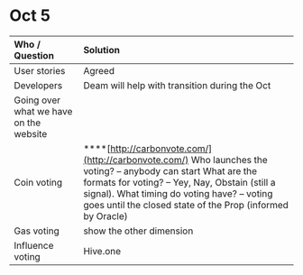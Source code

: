 # Oct 5

| Who / Question | Solution |
| :--- | :--- |
| User stories | Agreed |
| Developers | Deam will help with transition during the Oct |
| Going over what we have on the website |  |
| Coin voting | \*\*\*\*[http://carbonvote.com/](http://carbonvote.com/)  Who launches the voting? – anybody can start What are the formats for voting? – Yey, Nay, Obstain \(still a signal\). What timing do voting have? – voting goes until the closed state of the Prop \(informed by Oracle\) |
| Gas voting | show the other dimension |
| Influence voting | Hive.one |




